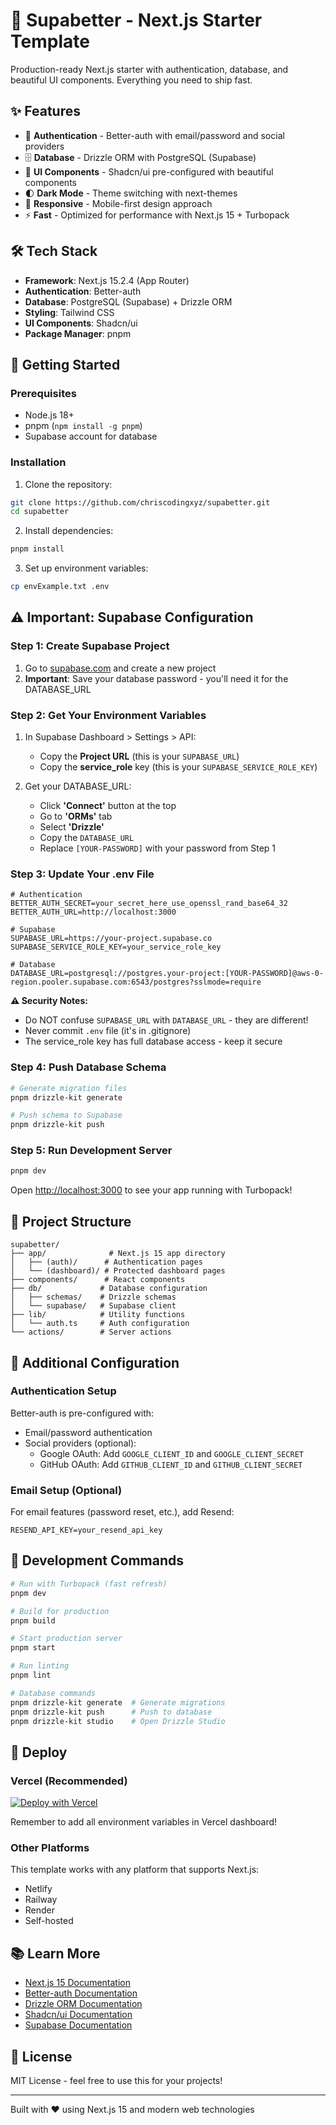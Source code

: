 # 🚀 Supabetter - Next.js Starter Template

Production-ready Next.js starter with authentication, database, and beautiful UI components. Everything you need to ship fast.

## ✨ Features

- 🔐 **Authentication** - Better-auth with email/password and social providers
- 🗄️ **Database** - Drizzle ORM with PostgreSQL (Supabase)
- 🎨 **UI Components** - Shadcn/ui pre-configured with beautiful components
- 🌓 **Dark Mode** - Theme switching with next-themes
- 📱 **Responsive** - Mobile-first design approach
- ⚡ **Fast** - Optimized for performance with Next.js 15 + Turbopack

## 🛠 Tech Stack

- **Framework**: Next.js 15.2.4 (App Router)
- **Authentication**: Better-auth
- **Database**: PostgreSQL (Supabase) + Drizzle ORM
- **Styling**: Tailwind CSS
- **UI Components**: Shadcn/ui
- **Package Manager**: pnpm

## 🚀 Getting Started

### Prerequisites

- Node.js 18+ 
- pnpm (`npm install -g pnpm`)
- Supabase account for database

### Installation

1. Clone the repository:
```bash
git clone https://github.com/chriscodingxyz/supabetter.git
cd supabetter
```

2. Install dependencies:
```bash
pnpm install
```

3. Set up environment variables:
```bash
cp envExample.txt .env
```

## ⚠️ Important: Supabase Configuration

### Step 1: Create Supabase Project

1. Go to [supabase.com](https://supabase.com) and create a new project
2. **Important**: Save your database password - you'll need it for the DATABASE_URL

### Step 2: Get Your Environment Variables

1. In Supabase Dashboard > Settings > API:
   - Copy the **Project URL** (this is your `SUPABASE_URL`)
   - Copy the **service_role** key (this is your `SUPABASE_SERVICE_ROLE_KEY`)

2. Get your DATABASE_URL:
   - Click **'Connect'** button at the top
   - Go to **'ORMs'** tab
   - Select **'Drizzle'**
   - Copy the `DATABASE_URL`
   - Replace `[YOUR-PASSWORD]` with your password from Step 1

### Step 3: Update Your .env File

```env
# Authentication
BETTER_AUTH_SECRET=your_secret_here_use_openssl_rand_base64_32
BETTER_AUTH_URL=http://localhost:3000

# Supabase
SUPABASE_URL=https://your-project.supabase.co
SUPABASE_SERVICE_ROLE_KEY=your_service_role_key

# Database
DATABASE_URL=postgresql://postgres.your-project:[YOUR-PASSWORD]@aws-0-region.pooler.supabase.com:6543/postgres?sslmode=require
```

**⚠️ Security Notes:**
- Do NOT confuse `SUPABASE_URL` with `DATABASE_URL` - they are different!
- Never commit `.env` file (it's in .gitignore)
- The service_role key has full database access - keep it secure

### Step 4: Push Database Schema

```bash
# Generate migration files
pnpm drizzle-kit generate

# Push schema to Supabase
pnpm drizzle-kit push
```

### Step 5: Run Development Server

```bash
pnpm dev
```

Open [http://localhost:3000](http://localhost:3000) to see your app running with Turbopack!

## 📁 Project Structure

```
supabetter/
├── app/              # Next.js 15 app directory
│   ├── (auth)/      # Authentication pages
│   └── (dashboard)/ # Protected dashboard pages
├── components/      # React components
├── db/             # Database configuration
│   ├── schemas/    # Drizzle schemas
│   └── supabase/   # Supabase client
├── lib/            # Utility functions
│   └── auth.ts     # Auth configuration
└── actions/        # Server actions
```

## 🔧 Additional Configuration

### Authentication Setup

Better-auth is pre-configured with:
- Email/password authentication
- Social providers (optional):
  - Google OAuth: Add `GOOGLE_CLIENT_ID` and `GOOGLE_CLIENT_SECRET`
  - GitHub OAuth: Add `GITHUB_CLIENT_ID` and `GITHUB_CLIENT_SECRET`

### Email Setup (Optional)

For email features (password reset, etc.), add Resend:
```env
RESEND_API_KEY=your_resend_api_key
```

## 📝 Development Commands

```bash
# Run with Turbopack (fast refresh)
pnpm dev

# Build for production
pnpm build

# Start production server
pnpm start

# Run linting
pnpm lint

# Database commands
pnpm drizzle-kit generate  # Generate migrations
pnpm drizzle-kit push      # Push to database
pnpm drizzle-kit studio    # Open Drizzle Studio
```

## 🚀 Deploy

### Vercel (Recommended)

[![Deploy with Vercel](https://vercel.com/button)](https://vercel.com/new/clone?repository-url=https://github.com/chriscodingxyz/supabetter)

Remember to add all environment variables in Vercel dashboard!

### Other Platforms

This template works with any platform that supports Next.js:
- Netlify
- Railway
- Render
- Self-hosted

## 📚 Learn More

- [Next.js 15 Documentation](https://nextjs.org/docs)
- [Better-auth Documentation](https://better-auth.com)
- [Drizzle ORM Documentation](https://orm.drizzle.team)
- [Shadcn/ui Documentation](https://ui.shadcn.com)
- [Supabase Documentation](https://supabase.com/docs)

## 📄 License

MIT License - feel free to use this for your projects!

---

Built with ❤️ using Next.js 15 and modern web technologies
